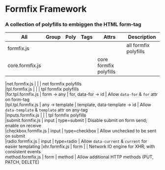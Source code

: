 # Formfix Framework

### A collection of polyfills to embiggen the HTML form-tag


All   | Group      | Poly      | Tags            | Attrs                           | Description                                            
------|------------|-----------|-----------------|---------------------------------|----------------------------------------------------
formfix.js                   |||                 |                                 | all formfix polyfills                                  
| core.formfix.js             ||                 |                                 | core formfix polyfills 

|net.formfix.js       |                 |                                 | net formfix polyfills                                  
|tpl.formfix.js       |                 |                                 | tpl formfix polyfills                                  
|for.tpl.formfix.js       | form -> any     | for, data-for -> id             | Allow `data-for` & `for` attr on form-tag              
|tpl.tpl.formfix.js       | any -> template | template, data-template -> id   | Allow `data-template` & `template` attr on any-tag              
|inputs.formfix.js    |                 |                                 | tpl formfix polyfills                                  
|submit.formfix.js    |  input          | type=submit                     | Disable submit on form send; enable on receive         
|checkbox.formfix.js  |  input          | type=checkbox                   | Allow unchecked to be sent on submit                   
|radio.formfix.js     |  input          | type=radio                      | Allow `data-current` & `current` for easier templating 
|xhr.formfix.js       | form            |                                 | Network IO engine for XHR; with consistent events      
method.formfix.js    | form            | method                          | Allow additional HTTP methods (PUT, PATCH, DELETE)     